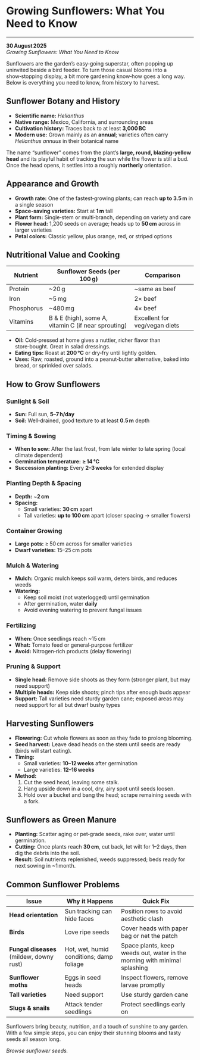 # Growing Sunflowers: What You Need to Know

---  
**30 August 2025**  
*Growing Sunflowers: What You Need to Know*  

Sunflowers are the garden’s easy‑going superstar, often popping up uninvited beside a bird feeder. To turn those casual blooms into a show‑stopping display, a bit more gardening know‑how goes a long way. Below is everything you need to know, from history to harvest.

## Sunflower Botany and History

- **Scientific name:** *Helianthus*  
- **Native range:** Mexico, California, and surrounding areas  
- **Cultivation history:** Traces back to at least **3,000 BC**  
- **Modern use:** Grown mainly as an **annual**; varieties often carry *Helianthus annuus* in their botanical name  

The name “sunflower” comes from the plant’s **large, round, blazing‑yellow head** and its playful habit of tracking the sun while the flower is still a bud. Once the head opens, it settles into a roughly **northerly** orientation.

## Appearance and Growth

- **Growth rate:** One of the fastest‑growing plants; can reach **up to 3.5 m** in a single season  
- **Space‑saving varieties:** Start at **1 m** tall  
- **Plant form:** Single‑stem or multi‑branch, depending on variety and care  
- **Flower head:** 1,200 seeds on average; heads up to **50 cm** across in larger varieties  
- **Petal colors:** Classic yellow, plus orange, red, or striped options  

## Nutritional Value and Cooking

| Nutrient | Sunflower Seeds (per 100 g) | Comparison |
|----------|-----------------------------|------------|
| Protein  | ~20 g                       | ~same as beef |
| Iron     | ~5 mg                       | 2× beef |
| Phosphorus | ~480 mg                   | 4× beef |
| Vitamins | B & E (high), some A, vitamin C (if near sprouting) | Excellent for veg/vegan diets |

- **Oil:** Cold‑pressed at home gives a nuttier, richer flavor than store‑bought. Great in salad dressings.  
- **Eating tips:** Roast at **200 °C** or dry‑fry until lightly golden.  
- **Uses:** Raw, roasted, ground into a peanut‑butter alternative, baked into bread, or sprinkled over salads.

## How to Grow Sunflowers

### Sunlight & Soil  
- **Sun:** Full sun, **5–7 h/day**  
- **Soil:** Well‑drained, good texture to at least **0.5 m** depth  

### Timing & Sowing  
- **When to sow:** After the last frost, from late winter to late spring (local climate dependent)  
- **Germination temperature:** **≥ 14 °C**  
- **Succession planting:** Every **2–3 weeks** for extended display  

### Planting Depth & Spacing  
- **Depth:** ~**2 cm**  
- **Spacing:**  
  - Small varieties: **30 cm** apart  
  - Tall varieties: **up to 100 cm** apart (closer spacing → smaller flowers)  

### Container Growing  
- **Large pots:** ≥ 50 cm across for smaller varieties  
- **Dwarf varieties:** 15–25 cm pots  

### Mulch & Watering  
- **Mulch:** Organic mulch keeps soil warm, deters birds, and reduces weeds  
- **Watering:**  
  - Keep soil moist (not waterlogged) until germination  
  - After germination, water **daily**  
  - Avoid evening watering to prevent fungal issues  

### Fertilizing  
- **When:** Once seedlings reach ~15 cm  
- **What:** Tomato feed or general‑purpose fertilizer  
- **Avoid:** Nitrogen‑rich products (delay flowering)  

### Pruning & Support  
- **Single head:** Remove side shoots as they form (stronger plant, but may need support)  
- **Multiple heads:** Keep side shoots; pinch tips after enough buds appear  
- **Support:** Tall varieties need sturdy garden cane; exposed areas may need support for all but dwarf bushy types  

## Harvesting Sunflowers

- **Flowering:** Cut whole flowers as soon as they fade to prolong blooming.  
- **Seed harvest:** Leave dead heads on the stem until seeds are ready (birds will start eating).  
- **Timing:**  
  - Small varieties: **10–12 weeks** after germination  
  - Large varieties: **12–16 weeks**  
- **Method:**  
  1. Cut the seed head, leaving some stalk.  
  2. Hang upside down in a cool, dry, airy spot until seeds loosen.  
  3. Hold over a bucket and bang the head; scrape remaining seeds with a fork.

## Sunflowers as Green Manure

- **Planting:** Scatter aging or pet‑grade seeds, rake over, water until germination.  
- **Cutting:** Once plants reach **30 cm**, cut back, let wilt for 1–2 days, then dig the debris into the soil.  
- **Result:** Soil nutrients replenished, weeds suppressed; beds ready for next sowing in ~1 month.

## Common Sunflower Problems

| Issue | Why it Happens | Quick Fix |
|-------|----------------|-----------|
| **Head orientation** | Sun tracking can hide faces | Position rows to avoid aesthetic clash |
| **Birds** | Love ripe seeds | Cover heads with paper bag or net the patch |
| **Fungal diseases** (mildew, downy rust) | Hot, wet, humid conditions; damp foliage | Space plants, keep weeds out, water in the morning with minimal splashing |
| **Sunflower moths** | Eggs in seed heads | Inspect flowers, remove larvae promptly |
| **Tall varieties** | Need support | Use sturdy garden cane |
| **Slugs & snails** | Attack tender seedlings | Protect seedlings early on |

Sunflowers bring beauty, nutrition, and a touch of sunshine to any garden. With a few simple steps, you can enjoy their stunning blooms and tasty seeds all season long.  

*Browse sunflower seeds.*